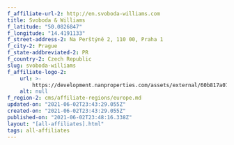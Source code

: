 ```yaml
---
f_affiliate-url-2: http://en.svoboda-williams.com
title: Svoboda & Williams
f_latitude: "50.0826847"
f_longitude: "14.4191133"
f_street-address-2: Na Perštýně 2, 110 00, Praha 1­
f_city-2: Prague­
f_state-addbreviated-2: PR­
f_country-2: Czech Republic
slug: svoboda-williams
f_affiliate-logo-2:
    url: >-
        https://development.nanproperties.com/assets/external/60b817a078eed0255ef8db7e_6081e58b7418b3d435d6b14c_60785a401a72316c0c8028c6_content_svobodawilliams-jpeg.jpeg
    alt: null
f_region-2: cms/affiliate-regions/europe.md
updated-on: "2021-06-02T23:43:29.055Z"
created-on: "2021-06-02T23:43:29.055Z"
published-on: "2021-06-02T23:48:16.338Z"
layout: "[all-affiliates].html"
tags: all-affiliates
---
```


